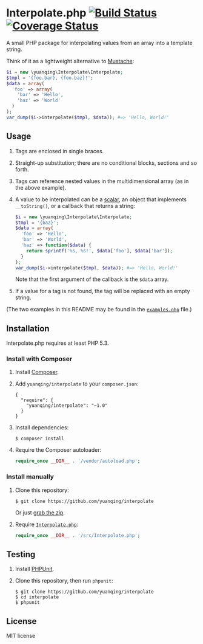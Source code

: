 # Interpolate.php [![Build Status](https://img.shields.io/travis/yuanqing/interpolate.svg)](https://travis-ci.org/yuanqing/interpolate) [![Coverage Status](https://img.shields.io/coveralls/yuanqing/interpolate.svg)](https://coveralls.io/r/yuanqing/interpolate)

A small PHP package for interpolating values from an array into a template string.

Think of it as a lightweight alternative to [Mustache](https://github.com/bobthecow/mustache.php):

```php
$i = new \yuanqing\Interpolate\Interpolate;
$tmpl = '{foo.bar}, {foo.baz}!';
$data = array(
  'foo' => array(
    'bar' => 'Hello',
    'baz' => 'World'
  )
);
var_dump($i->interpolate($tmpl, $data)); #=> 'Hello, World!'
```

## Usage

1. Tags are enclosed in single braces.

2. Straight-up substitution; there are no conditional blocks, sections and so forth.

3. Tags can reference nested values in the multidimensional array (as in the above example).

4. A value to be interpolated can be a [scalar](http://php.net/manual/en/function.is-scalar.php), an object that implements `__toString()`, or a callback that returns a string:

    ```php
    $i = new \yuanqing\Interpolate\Interpolate;
    $tmpl = '{baz}';
    $data = array(
      'foo' => 'Hello',
      'bar' => 'World',
      'baz' => function($data) {
        return sprintf('%s, %s!', $data['foo'], $data['bar']);
      }
    );
    var_dump($i->interpolate($tmpl, $data)); #=> 'Hello, World!'
    ```

    Note that the first argument of the callback is the `$data` array.

5. If a value for a tag is not found, the tag will be replaced with an empty string.

(The two examples in this README may be found in the [`examples.php`](https://github.com/yuanqing/interpolate/blob/master/examples.php) file.)

## Installation

Interpolate.php requires at least PHP 5.3.

### Install with Composer

1. Install [Composer](http://getcomposer.org/).

2. Add `yuanqing/interpolate` to your `composer.json`:

    ```
    {
      "require": {
        "yuanqing/interpolate": "~1.0"
      }
    }
    ```

3. Install dependencies:

    ```
    $ composer install
    ```

4. Require the Composer autoloader:

    ```php
    require_once __DIR__ . '/vendor/autoload.php';
    ```

### Install manually

1. Clone this repository:

    ```
    $ git clone https://github.com/yuanqing/interpolate
    ```

    Or just [grab the zip](https://github.com/yuanqing/interpolate/archive/master.zip).

2. Require [`Interpolate.php`](https://github.com/yuanqing/interpolate/blob/master/src/Interpolate.php):

    ```php
    require_once __DIR__ . '/src/Interpolate.php';
    ```

## Testing

1. Install [PHPUnit](http://phpunit.de/).

2. Clone this repository, then run `phpunit`:

    ```
    $ git clone https://github.com/yuanqing/interpolate
    $ cd interpolate
    $ phpunit
    ```

## License

MIT license
